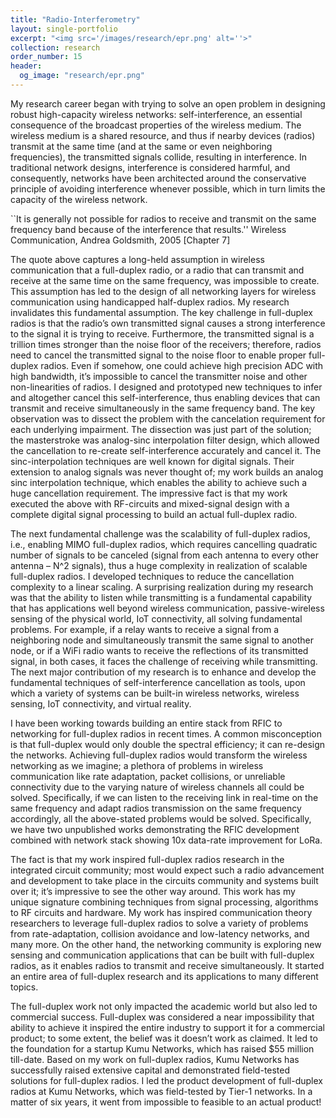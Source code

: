 ```yaml
---
title: "Radio-Interferometry"
layout: single-portfolio
excerpt: "<img src='/images/research/epr.png' alt=''>"
collection: research
order_number: 15
header: 
  og_image: "research/epr.png"
---
```


My research career began with trying to solve an open problem in designing robust high-capacity wireless networks: self-interference, an essential consequence of the broadcast properties of the wireless medium. The wireless medium is a shared resource, and thus if nearby devices (radios) transmit at the same time (and at the same or even neighboring frequencies), the transmitted signals collide, resulting in interference. In traditional network designs, interference is considered harmful, and consequently, networks have been architected around the conservative principle of avoiding interference whenever possible, which in turn limits the capacity of the wireless network.

``It is generally not possible for radios to receive and transmit on the same frequency band because of the interference that results.'' Wireless Communication, Andrea Goldsmith, 2005 [Chapter 7]

The quote above captures a long-held assumption in wireless communication that a full-duplex radio, or a radio that can transmit and receive at the same time on the same frequency, was impossible to create. This assumption has led to the design of all networking layers for wireless communication using handicapped half-duplex radios. My research invalidates this fundamental assumption. The key challenge in full-duplex radios is that the radio’s own transmitted signal causes a strong interference to the signal it is trying to receive. Furthermore, the transmitted signal is a trillion times stronger than the noise floor of the receivers; therefore, radios need to cancel the transmitted signal to the noise floor to enable proper full-duplex radios. Even if somehow, one could achieve high precision ADC with high bandwidth, it’s impossible to cancel the transmitter noise and other non-linearities of radios. I designed and prototyped new techniques to infer and altogether cancel this self-interference, thus enabling devices that can transmit and receive simultaneously in the same frequency band. The key observation was to dissect the problem with the cancelation requirement for each underlying impairment. The dissection was just part of the solution; the masterstroke was analog-sinc interpolation filter design, which allowed the cancellation to re-create self-interference accurately and cancel it. The sinc-interpolation techniques are well known for digital signals. Their extension to analog signals was never thought of; my work builds an analog sinc interpolation technique, which enables the ability to achieve such a huge cancellation requirement. The impressive fact is that my work executed the above with RF-circuits and mixed-signal design with a complete digital signal processing to build an actual full-duplex radio. 

The next fundamental challenge was the scalability of full-duplex radios, i.e., enabling MIMO full-duplex radios, which requires cancelling quadratic number of signals to be canceled (signal from each antenna to every other antenna – N^2 signals), thus a huge complexity in realization of scalable full-duplex radios. I developed techniques to reduce the cancellation complexity to a linear scaling. A surprising realization during my research was that the ability to listen while transmitting is a fundamental capability that has applications well beyond wireless communication, passive-wireless sensing of the physical world, IoT connectivity, all solving fundamental problems. For example, if a relay wants to receive a signal from a neighboring node and simultaneously transmit the same signal to another node, or if a WiFi radio wants to receive the reflections of its transmitted signal, in both cases, it faces the challenge of receiving while transmitting. The next major contribution of my research is to enhance and develop the fundamental techniques of self-interference cancellation as tools, upon which a variety of systems can be built-in wireless networks, wireless sensing, IoT connectivity, and virtual reality. 

I have been working towards building an entire stack from RFIC to networking for full-duplex radios in recent times. A common misconception is that full-duplex would only double the spectral efficiency; it can re-design the networks. Achieving full-duplex radios would transform the wireless networking as we imagine; a plethora of problems in wireless communication like rate adaptation, packet collisions, or unreliable connectivity due to the varying nature of wireless channels all could be solved. Specifically, if we can listen to the receiving link in real-time on the same frequency and adapt radios transmission on the same frequency accordingly, all the above-stated problems would be solved. Specifically, we have two unpublished works demonstrating the RFIC development combined with network stack showing 10x data-rate improvement for LoRa. 

The fact is that my work inspired full-duplex radios research in the integrated circuit community; most would expect such a radio advancement and development to take place in the circuits community and systems built over it; it’s impressive to see the other way around. This work has my unique signature combining techniques from signal processing, algorithms to RF circuits and hardware. My work has inspired communication theory researchers to leverage full-duplex radios to solve a variety of problems from rate-adaptation, collision avoidance and low-latency networks, and many more. On the other hand, the networking community is exploring new sensing and communication applications that can be built with full-duplex radios, as it enables radios to transmit and receive simultaneously. It started an entire area of full-duplex research and its applications to many different topics. 

The full-duplex work not only impacted the academic world but also led to commercial success. Full-duplex was considered a near impossibility that ability to achieve it inspired the entire industry to support it for a commercial product; to some extent, the belief was it doesn’t work as claimed. It led to the foundation for a startup Kumu Networks, which has raised $55 million till-date. Based on my work on full-duplex radios, Kumu Networks has successfully raised extensive capital and demonstrated field-tested solutions for full-duplex radios. I led the product development of full-duplex radios at Kumu Networks, which was field-tested by Tier-1 networks. In a matter of six years, it went from impossible to feasible to an actual product!

<!-- 

## Article

Rob Williams. "Turning the Lights on to Keep Them in the Fold: How Governments Preempt Secession Attempts." *Conflict management and Peace Science*.

> There are many regions that meet the necessary conditions for sovereign governance in the world, but few secessionist conflicts. I argue that this relative paucity of secessionist violence is the result of government preemption of potential secessionist movements. Using cross-national geospatial data from 1992 to 2013, I find that governments invest more, measured via nighttime light emissions, in more secession-prone regions. The same factors that make territory attractive for secession, such as large populations and international borders, also make governments willing to work to retain control of that territory, contributing to the scarcity of separatist civil conflicts.

[Article](https://doi.org/10.1177/07388942211015242){: .btn--research} [Preprint](/files/pdf/research/Turning the Lights on.pdf){: .btn--research} [Supplemental Information](/files/pdf/research/Turning the Lights on SI.pdf){: .btn--research} [Replication Archive](https://journals.sagepub.com/doi/suppl/10.1177/07388942211015242){: .btn--research} [GitHub Repo](https://github.com/jayrobwilliams/conflict-preemption){: .btn--research}

## Manuscript in preparation

Rob Williams. "Keeping a Lid on it: How Government efforts to Prevent Secession Attempts can Fail." Presented at the International Studies Association Annual Convention, Toronto, ON, March 2019.

> Secessionist conflicts are likely to begin in specific types of places: those with abundant resources located far from the centers of state power. These factors affect the likelihood of secessionist conflict because dissidents will only rebel when they expect to be able to form a functional state within the borders of their territory following independence. There is a strong link between oil and secessionist conflict, but oil is far from the only resource a state can rely on. There are many regions that meet the necessary conditions for sovereign governance in the world, but few secessionist conflicts. I argue that this relative paucity of secessionist violence is the result of government preemption of potential secessionist movements. What strategies do governments use to try and preempt secession attempts by aggrieved minorities? What determines when they prefer to employ carrots vs sticks? Finally, what explains why these efforts break down allowing the onset of secessionist conflict? I argue that when discontinuous shifts in the resources available to ethnic groups within territories occur and governments' capabilities to monitor those territories prevent them from quickly updating their information, dissidents capitalize on this private information and initiate conflict. I investigate these dynamics with an agent based model of government surveillance and preemption strategies, studying the effect of exogenous shocks on resources within ethnic group territories on the likelihood of conflict onset. By varying how quickly the government is able to update its information in response to changes in ethnic group territories, I model the effect of government intelligence quality on the likelihood of conflict. These insights are combined with qualitative case study evidence to illustrate how failure in government preemption strategies can lead to secessionist conflict.
 -->
